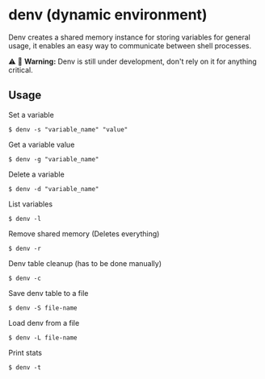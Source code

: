 # denv (dynamic environment)
Denv creates a shared memory instance for storing variables for general usage, it enables an easy way to communicate between shell processes.

:warning: :construction: **Warning:** Denv is still under development, don't rely on it for anything critical.

## Usage
Set a variable
```
$ denv -s "variable_name" "value"
```
Get a variable value
```
$ denv -g "variable_name"
```
Delete a variable
```
$ denv -d "variable_name"
```
List variables
```
$ denv -l
```
Remove shared memory (Deletes everything)
```
$ denv -r
```
Denv table cleanup (has to be done manually)
```
$ denv -c
```
Save denv table to a file
```
$ denv -S file-name
```
Load denv from a file
```
$ denv -L file-name
```
Print stats
```
$ denv -t
```
